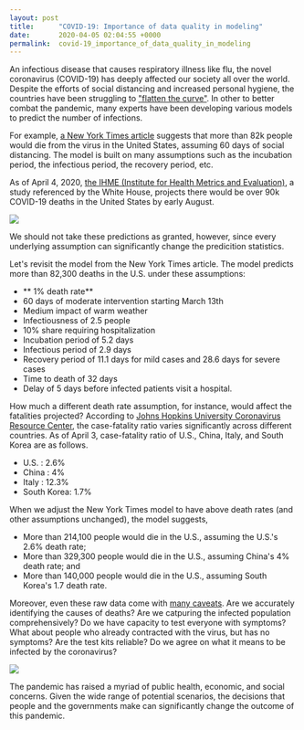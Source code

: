 ```yaml
---
layout: post
title:      "COVID-19: Importance of data quality in modeling"
date:       2020-04-05 02:04:55 +0000
permalink:  covid-19_importance_of_data_quality_in_modeling
---
```


An infectious disease that causes respiratory illness like flu, the novel coronavirus (COVID-19) has deeply affected our society all over the world. Despite the efforts of social distancing and increased personal hygiene, the countries have been struggling to ["flatten the curve"](https://coronavirus.jhu.edu/data/new-cases). In other to better combat the pandemic, many experts have been developing various models to predict the number of infections.

For example, [a New York Times article](https://www.nytimes.com/interactive/2020/03/25/opinion/coronavirus-trump-reopen-america.html) suggests that more than 82k people would die from the virus in the United States, assuming 60 days of social distancing. The model is built on many assumptions such as the incubation period, the infectious period, the recovery period, etc. 

As of April 4, 2020, [the IHME (Institute for Health Metrics and Evaluation)](http://www.healthdata.org/covid), a study referenced by the White House, projects there would be over 90k COVID-19 deaths in the United States by early August. 

![](https://imgur.com/FjA7K2f.png)

We should not take these predictions as granted, however, since every underlying assumption can significantly change the predicition statistics. 

Let's revisit the model from the New York Times article. The model predicts more than 82,300 deaths in the U.S. under these assumptions:
* ** 1% death rate**
* 60 days of moderate intervention starting March 13th
* Medium impact of warm weather
* Infectiousness of 2.5 people
* 10% share requiring hospitalization
* Incubation period of 5.2 days
* Infectious period of 2.9 days
* Recovery period of 11.1 days for mild cases and 28.6 days for severe cases
* Time to death of 32 days
* Delay of 5 days before infected patients visit a hospital.

How much a different death rate assumption, for instance, would affect the fatalities projected? According to [Johns Hopkins University Coronavirus Resource Center](https://coronavirus.jhu.edu/data/mortality), the case-fatality ratio varies significantly across different countries. As of April 3, case-fatality ratio of U.S., China, Italy, and South Korea are as follows.

* U.S. : 2.6%
* China : 4%
* Italy : 12.3% 
* South Korea: 1.7%

When we adjust the New York Times model to have above death rates (and other assumptions unchanged), the model suggests,

*  More than 214,100 people would die in the U.S., assuming the U.S.'s 2.6% death rate;
*  More than 329,300 people would die in the U.S., assuming China's 4% death rate; and
*  More than 140,000 people would die in the U.S., assuming South Korea's 1.7 death rate.

Moreover, even these raw data come with [many caveats](https://www.nytimes.com/2020/02/18/opinion/coronavirus-china-numbers.html). Are we accurately identifying the causes of deaths? Are we catpuring the infected population comprehensively? Do we have capacity to test everyone with symptoms? What about people who already contracted with the virus, but has no symptoms? Are the test kits reliable? Do we agree on what it means to be infected by the coronavirus?

![](https://ichef.bbci.co.uk/news/410/cpsprodpb/8E92/production/_110889463_optimised-daily_china_coronavirus_cases_hist_13feb-nc.png)

The pandemic has raised a myriad of public health, economic, and social concerns. Given the wide range of potential scenarios, the decisions that people and the governments make can significantly change the outcome of this pandemic. 
